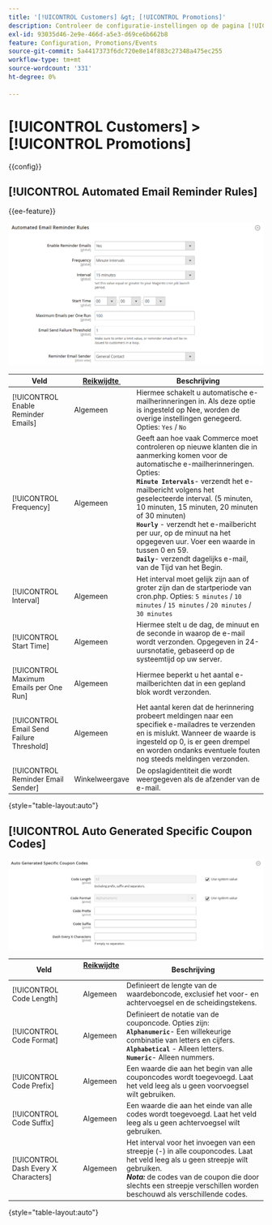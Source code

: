 ```yaml
---
title: '[!UICONTROL Customers] &gt; [!UICONTROL Promotions]'
description: Controleer de configuratie-instellingen op de pagina [!UICONTROL Customers] &gt; [!UICONTROL Promotions] van Commerce Admin.
exl-id: 93035d46-2e9e-466d-a5e3-d69ce6b662b8
feature: Configuration, Promotions/Events
source-git-commit: 5a4417373f6dc720e8e14f883c27348a475ec255
workflow-type: tm+mt
source-wordcount: '331'
ht-degree: 0%

---
```


# [!UICONTROL Customers] > [!UICONTROL Promotions]

{{config}}

## [!UICONTROL Automated Email Reminder Rules]

{{ee-feature}}

![&#x200B; Geautomatiseerde Regels van de Herinnering E-mail &#x200B;](./assets/promotions-automated-email-reminder-rules.png)<!-- zoom -->

<!-- [Automated Email Reminder Rules](https://experienceleague.adobe.com/nl/docs/commerce-admin/marketing/communications/email-reminders/email-reminder-rules#configure-email-reminders) -->

| Veld | [&#x200B; Reikwijdte &#x200B;](../../getting-started/websites-stores-views.md#scope-settings) | Beschrijving |
|--- |--- |--- |
| [!UICONTROL Enable Reminder Emails] | Algemeen | Hiermee schakelt u automatische e-mailherinneringen in. Als deze optie is ingesteld op Nee, worden de overige instellingen genegeerd. Opties: `Yes` / `No` |
| [!UICONTROL Frequency] | Algemeen | Geeft aan hoe vaak Commerce moet controleren op nieuwe klanten die in aanmerking komen voor de automatische e-mailherinneringen. Opties: <br/>**`Minute Intervals`**- verzendt het e-mailbericht volgens het geselecteerde interval. (5 minuten, 10 minuten, 15 minuten, 20 minuten of 30 minuten)<br/>**`Hourly`** - verzendt het e-mailbericht per uur, op de minuut na het opgegeven uur. Voer een waarde in tussen 0 en 59. <br/>**`Daily`**- verzendt dagelijks e-mail, van de Tijd van het Begin. |
| [!UICONTROL Interval] | Algemeen | Het interval moet gelijk zijn aan of groter zijn dan de startperiode van cron.php. Opties: `5 minutes` / `10 minutes` / `15 minutes` / `20 minutes` / `30 minutes` |
| [!UICONTROL Start Time] | Algemeen | Hiermee stelt u de dag, de minuut en de seconde in waarop de e-mail wordt verzonden. Opgegeven in 24-uursnotatie, gebaseerd op de systeemtijd op uw server. |
| [!UICONTROL Maximum Emails per One Run] | Algemeen | Hiermee beperkt u het aantal e-mailberichten dat in een gepland blok wordt verzonden. |
| [!UICONTROL Email Send Failure Threshold] | Algemeen | Het aantal keren dat de herinnering probeert meldingen naar een specifiek e-mailadres te verzenden en is mislukt. Wanneer de waarde is ingesteld op 0, is er geen drempel en worden ondanks eventuele fouten nog steeds meldingen verzonden. |
| [!UICONTROL Reminder Email Sender] | Winkelweergave | De opslagidentiteit die wordt weergegeven als de afzender van de e-mail. |

{style="table-layout:auto"}

## [!UICONTROL Auto Generated Specific Coupon Codes]

![&#x200B; Auto Gegenereerde Specifieke Codes van de Coupon &#x200B;](./assets/promotions-auto-generated-specific-coupon-codes.png)<!-- zoom -->

<!-- [Auto Generated Specific Coupon Codes](https://experienceleague.adobe.com/nl/docs/commerce-admin/marketing/promotions/cart-rules/price-rules-cart-coupon#configure-coupon-codes)  -->

| Veld | [&#x200B; Reikwijdte &#x200B;](../../getting-started/websites-stores-views.md#scope-settings) | Beschrijving |
|--- |--- |--- |
| [!UICONTROL Code Length] | Algemeen | Definieert de lengte van de waardeboncode, exclusief het voor- en achtervoegsel en de scheidingstekens. |
| [!UICONTROL Code Format] | Algemeen | Definieert de notatie van de couponcode. Opties zijn: <br/>**`Alphanumeric`**- Een willekeurige combinatie van letters en cijfers.<br/>**`Alphabetical`** - Alleen letters. <br/>**`Numeric`**- Alleen nummers. |
| [!UICONTROL Code Prefix] | Algemeen | Een waarde die aan het begin van alle couponcodes wordt toegevoegd. Laat het veld leeg als u geen voorvoegsel wilt gebruiken. |
| [!UICONTROL Code Suffix] | Algemeen | Een waarde die aan het einde van alle codes wordt toegevoegd. Laat het veld leeg als u geen achtervoegsel wilt gebruiken. |
| [!UICONTROL Dash Every X Characters] | Algemeen | Het interval voor het invoegen van een streepje (-) in alle couponcodes. Laat het veld leeg als u geen streepje wilt gebruiken. <br/>_&#x200B;**Nota:**&#x200B;_ de codes van de coupon die door slechts een streepje verschillen worden beschouwd als verschillende codes. |

{style="table-layout:auto"}
